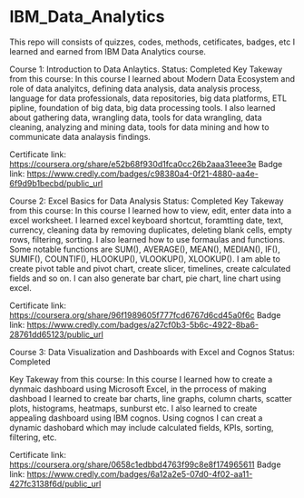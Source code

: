 # IBM_Data_Analytics
This repo will consists of quizzes, codes, methods, cetificates, badges, etc I learned and earned from IBM Data Analytics course.

Course 1: Introduction to Data Anlaytics.
Status: Completed 
Key Takeway from this course: In this course I learned about Modern Data Ecosystem and role of data analyitcs, defining data analysis, data analysis process, language for data professionals, data repositories, big data platforms, ETL pipline, foundation of big data, big data processing tools. I also learned about gathering data, wrangling data, tools for data wrangling, data cleaning, analyzing and mining data, tools for data mining and how to communicate data analaysis findings. 

Certificate link: https://coursera.org/share/e52b68f930d1fca0cc26b2aaa31eee3e
Badge link: https://www.credly.com/badges/c98380a4-0f21-4880-aa4e-6f9d9b1becbd/public_url

Course 2: Excel Basics for Data Analysis
Status: Completed
Key Takeway from this course: In this course I learned how to view, edit, enter data into a excel worksheet. I learned excel keyboard shortcut, foramtting date, text, currency, cleaning data by removing duplicates, deleting blank cells, empty rows, filtering, sorting. I also learned how to use formaulas and functions. Some notable functions are SUM(), AVERAGE(), MEAN(), MEDIAN(), IF(), SUMIF(), COUNTIF(), HLOOKUP(), VLOOKUP(), XLOOKUP(). I am able to create pivot table and pivot chart, create slicer, timelines, create calculated fields and so on. I can also generate bar chart, pie chart, line chart using excel.

Certificate link: https://coursera.org/share/96f1989605f777fcd6767d6cd45a0f6c
Badge link: https://www.credly.com/badges/a27cf0b3-5b6c-4922-8ba6-28761dd65123/public_url

Course 3: Data Visualization and Dashboards with Excel and Cognos
Status: Completed

Key Takeway from this course: In this course I learned how to create a dynmaic dashboard using Microsoft Excel, in the prrocess of making dashboad I learned to create bar charts, line graphs, column charts, scatter plots, histograms, heatmaps, sunburst etc. I also learned to create appealing dashboard using IBM cognos. Using cognos I can creat a dynamic dashobard which may include calculated fields, KPIs, sorting, filtering, etc.

Certificate link: https://coursera.org/share/0658c1edbbd4763f99c8e8f174965611
Badge link: https://www.credly.com/badges/6a12a2e5-07d0-4f02-aa11-427fc3138f6d/public_url

